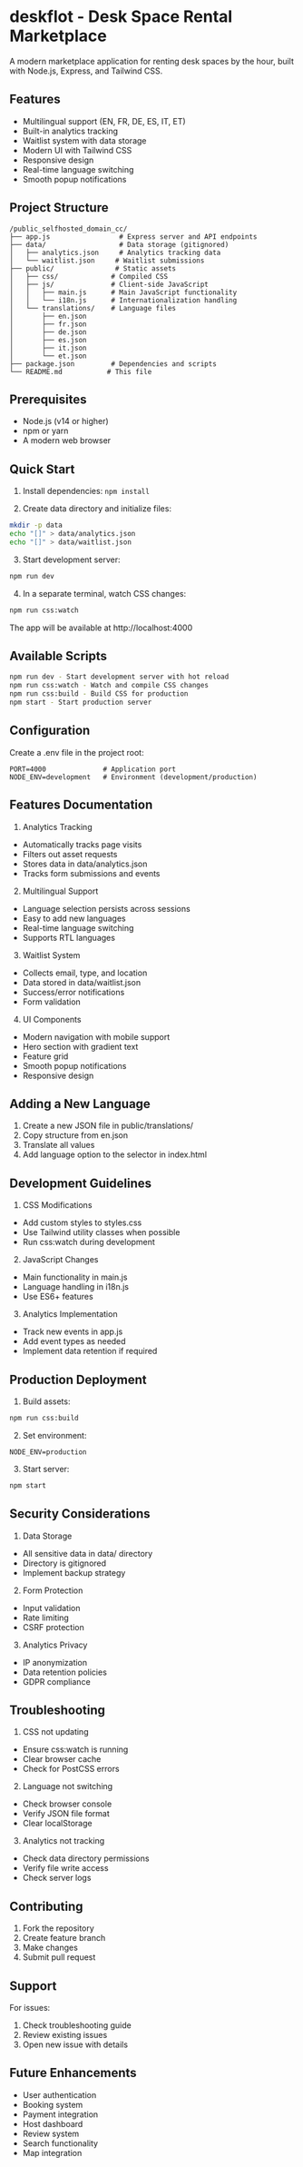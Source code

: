  # deskflot - Desk Space Rental Marketplace

A modern marketplace application for renting desk spaces by the hour, built with Node.js, Express, and Tailwind CSS.

## Features

- Multilingual support (EN, FR, DE, ES, IT, ET)
- Built-in analytics tracking
- Waitlist system with data storage
- Modern UI with Tailwind CSS
- Responsive design
- Real-time language switching
- Smooth popup notifications

## Project Structure

```/
/public_selfhosted_domain_cc/
├── app.js                 # Express server and API endpoints
├── data/                  # Data storage (gitignored)
│   ├── analytics.json     # Analytics tracking data
│   └── waitlist.json     # Waitlist submissions
├── public/               # Static assets
│   ├── css/             # Compiled CSS
│   ├── js/              # Client-side JavaScript
│   │   ├── main.js      # Main JavaScript functionality
│   │   └── i18n.js      # Internationalization handling
│   └── translations/    # Language files
│       ├── en.json
│       ├── fr.json
│       ├── de.json
│       ├── es.json
│       ├── it.json
│       └── et.json
├── package.json         # Dependencies and scripts
└── README.md           # This file
```

## Prerequisites

- Node.js (v14 or higher)
- npm or yarn
- A modern web browser

## Quick Start

1. Install dependencies:
```npm install```

2. Create data directory and initialize files:
```bash
mkdir -p data
echo "[]" > data/analytics.json
echo "[]" > data/waitlist.json
```
3. Start development server:
```bash
npm run dev
```

4. In a separate terminal, watch CSS changes:
```bash
npm run css:watch
```

The app will be available at http://localhost:4000

## Available Scripts
```bash
npm run dev - Start development server with hot reload
npm run css:watch - Watch and compile CSS changes
npm run css:build - Build CSS for production
npm start - Start production server
```

## Configuration

Create a .env file in the project root:
```env
PORT=4000              # Application port
NODE_ENV=development   # Environment (development/production)
```

## Features Documentation

1. Analytics Tracking
- Automatically tracks page visits
- Filters out asset requests
- Stores data in data/analytics.json
- Tracks form submissions and events

2. Multilingual Support
- Language selection persists across sessions
- Easy to add new languages
- Real-time language switching
- Supports RTL languages

3. Waitlist System
- Collects email, type, and location
- Data stored in data/waitlist.json
- Success/error notifications
- Form validation

4. UI Components
- Modern navigation with mobile support
- Hero section with gradient text
- Feature grid
- Smooth popup notifications
- Responsive design

## Adding a New Language

1. Create a new JSON file in public/translations/
2. Copy structure from en.json
3. Translate all values
4. Add language option to the selector in index.html

## Development Guidelines

1. CSS Modifications
- Add custom styles to styles.css
- Use Tailwind utility classes when possible
- Run css:watch during development

2. JavaScript Changes
- Main functionality in main.js
- Language handling in i18n.js
- Use ES6+ features

3. Analytics Implementation
- Track new events in app.js
- Add event types as needed
- Implement data retention if required

## Production Deployment

1. Build assets:
```bash
npm run css:build
```
2. Set environment:
```env
NODE_ENV=production
```
3. Start server:
```bash
npm start
```
## Security Considerations

1. Data Storage
- All sensitive data in data/ directory
- Directory is gitignored
- Implement backup strategy

2. Form Protection
- Input validation
- Rate limiting
- CSRF protection

3. Analytics Privacy
- IP anonymization
- Data retention policies
- GDPR compliance

## Troubleshooting

1. CSS not updating
- Ensure css:watch is running
- Clear browser cache
- Check for PostCSS errors

2. Language not switching
- Check browser console
- Verify JSON file format
- Clear localStorage

3. Analytics not tracking
- Check data directory permissions
- Verify file write access
- Check server logs

## Contributing

1. Fork the repository
2. Create feature branch
3. Make changes
4. Submit pull request

## Support

For issues:
1. Check troubleshooting guide
2. Review existing issues
3. Open new issue with details

## Future Enhancements

- User authentication
- Booking system
- Payment integration
- Host dashboard
- Review system
- Search functionality
- Map integration